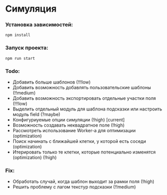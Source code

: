 # Симуляция

### Установка зависимостей:
```
npm install
```

### Запуск проекта:
```
npm run start
```

### Todo:
- Добавить больше шаблонов (!!!low)
- Добавить возможность добавлять пользовательские шаблоны (!!medium)
- Добавить возможность экспортировать отдельные участки поля (!!!low)
- Выделить отдельный модуль для шаблона подсказки или настроить модуль field (?maybe)
- Конфигуриуемые опции симуляции (!high) [current]
- Возможность создавать неквадратное поле (!high)
- Рассмотреть использование Worker-а для оптимизации (optimization)
- Поиск начинать с ближайшей клетки, у которой есть соседи (optimization)
- Итерировать только те клетки, которые потенциально изменятся (optimization) (!high)

### Fix:
- Обработать случай, когда шаблон выходит за рамки поля (!high)
- Решить проблему с лагом текстур подсказки (!!medium)